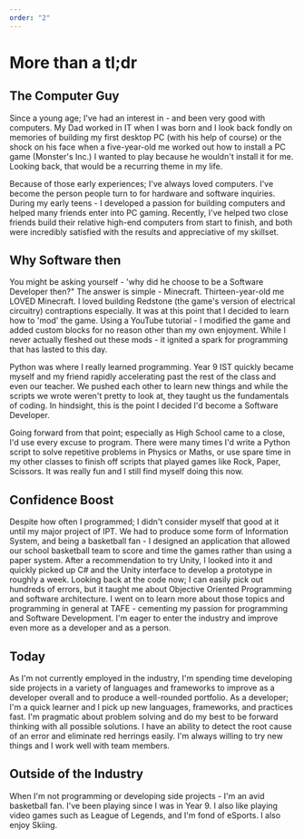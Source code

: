 ```yaml
---
order: "2"
---
```


# More than a tl;dr

## The Computer Guy

Since a young age; I've had an interest in - and been very good with computers. My Dad worked in IT when I was born and I look back fondly on memories of building my first desktop PC (with his help of course) or the shock on his face when a five-year-old me worked out how to install a PC game (Monster's Inc.) I wanted to play because he wouldn't install it for me. Looking back, that would be a recurring theme in my life.

Because of those early experiences; I've always loved computers. I've become the person people turn to for hardware and software inquiries. During my early teens - I developed a passion for building computers and helped many friends enter into PC gaming. Recently, I've helped two close friends build their relative high-end computers from start to finish, and both were incredibly satisfied with the results and appreciative of my skillset.

## Why Software then

You might be asking yourself - 'why did he choose to be a Software Developer then?" The answer is simple - Minecraft. Thirteen-year-old me LOVED Minecraft. I loved building Redstone (the game's version of electrical circuitry) contraptions especially. It was at this point that I decided to learn how to 'mod' the game. Using a YouTube tutorial - I modified the game and added custom blocks for no reason other than my own enjoyment. While I never actually fleshed out these mods - it ignited a spark for programming that has lasted to this day.

Python was where I really learned programming. Year 9 IST quickly became myself and my friend rapidly accelerating past the rest of the class and even our teacher. We pushed each other to learn new things and while the scripts we wrote weren't pretty to look at, they taught us the fundamentals of coding. In hindsight, this is the point I decided I'd become a Software Developer.

Going forward from that point; especially as High School came to a close, I'd use every excuse to program. There were many times I'd write a Python script to solve repetitive problems in Physics or Maths, or use spare time in my other classes to finish off scripts that played games like Rock, Paper, Scissors. It was really fun and I still find myself doing this now.

## Confidence Boost

Despite how often I programmed; I didn't consider myself that good at it until my major project of IPT. We had to produce some form of Information System, and being a basketball fan - I designed an application that allowed our school basketball team to score and time the games rather than using a paper system. After a recommendation to try Unity, I looked into it and quickly picked up C# and the Unity interface to develop a prototype in roughly a week. Looking back at the code now; I can easily pick out hundreds of errors, but it taught me about Objective Oriented Programming and software architecture. I went on to learn more about those topics and programming in general at TAFE - cementing my passion for programming and Software Development. I'm eager to enter the industry and improve even more as a developer and as a person.

## Today

As I'm not currently employed in the industry, I'm spending time developing side projects in a variety of languages and frameworks to improve as a developer overall and to produce a well-rounded portfolio. As a developer; I'm a quick learner and I pick up new languages, frameworks, and practices fast. I'm pragmatic about problem solving and do my best to be forward thinking with all possible solutions. I have an ability to detect the root cause of an error and eliminate red herrings easily. I'm always willing to try new things and I work well with team members.

## Outside of the Industry

When I'm not programming or developing side projects - I'm an avid basketball fan. I've been playing since I was in Year 9. I also like playing video games such as League of Legends, and I'm fond of eSports. I also enjoy Skiing.